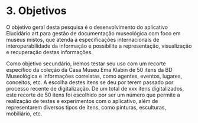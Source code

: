 # 3. Objetivos

O objetivo geral desta pesquisa é o desenvolvimento do aplicativo Elucidário.art para gestão de documentação museológica com foco em museus mistos, que atenda a especificações internacionais de interoperabilidade da informação e possibilite a representação, visualização e recuperação destas informações.

Como objetivo secundário, iremos testar seu uso com um recorte específico da coleção da Casa Museu Ema Klabin de 50 itens da BD Museológica e informações correlatas, como agentes, eventos, lugares, conceitos, etc. A escolha destes itens se deu por terem passado por processo recente de digitalização. De um total de xxx itens digitalizados, este recorte de 50 itens foi escolhido por ser um número que permite a realização de testes e experimentos com o aplicativo, além de representarem diversos tipos de itens, como pinturas, esculturas, mobiliário, etc.

